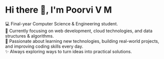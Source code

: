 # Hi there 👋, I'm Poorvi V M

💻 Final-year Computer Science & Engineering student.<br>
🎯 Currently focusing on web development, cloud technologies, and data structures & algorithms.<br>
🌱 Passionate about learning new technologies, building real-world projects, and improving coding skills every day.<br>
✨ Always exploring ways to turn ideas into practical solutions.
